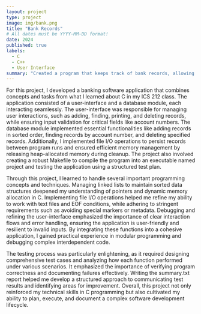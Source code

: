 ```yaml
---
layout: project
type: project
image: img/bank.png
title: "Bank Records"
# All dates must be YYYY-MM-DD format!
date: 2024
published: true
labels:
  - C
  - C++
  - User Interface
summary: "Created a program that keeps track of bank records, allowing the user to add, find, delete, print, etc. Made in my ICS 212 class, the original project was done in C but recreated in C++."
---
```


For this project, I developed a banking software application that combines concepts and tasks from what I learned about C in my ICS 212 class. The application consisted of a user-interface and a database module, each interacting seamlessly. The user-interface was responsible for managing user interactions, such as adding, finding, printing, and deleting records, while ensuring input validation for critical fields like account numbers. The database module implemented essential functionalities like adding records in sorted order, finding records by account number, and deleting specified records. Additionally, I implemented file I/O operations to persist records between program runs and ensured efficient memory management by releasing heap-allocated memory during cleanup. The project also involved creating a robust Makefile to compile the program into an executable named project and testing the application using a structured test plan.

Through this project, I learned to handle several important programming concepts and techniques. Managing linked lists to maintain sorted data structures deepened my understanding of pointers and dynamic memory allocation in C. Implementing file I/O operations helped me refine my ability to work with text files and EOF conditions, while adhering to stringent requirements such as avoiding special markers or metadata. Debugging and refining the user-interface emphasized the importance of clear interaction flows and error handling, ensuring the application is user-friendly and resilient to invalid inputs. By integrating these functions into a cohesive application, I gained practical experience in modular programming and debugging complex interdependent code.

The testing process was particularly enlightening, as it required designing comprehensive test cases and analyzing how each function performed under various scenarios. It emphasized the importance of verifying program correctness and documenting failures effectively. Writing the summary.txt report helped me develop a structured approach to communicating test results and identifying areas for improvement. Overall, this project not only reinforced my technical skills in C programming but also cultivated my ability to plan, execute, and document a complex software development lifecycle.
